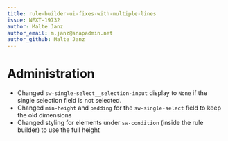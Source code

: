 ```yaml
---
title: rule-builder-ui-fixes-with-multiple-lines
issue: NEXT-19732
author: Malte Janz
author_email: m.janz@snapadmin.net
author_github: Malte Janz
---
```

# Administration
* Changed `sw-single-select__selection-input` display to `None` if the single selection field is not selected.
* Changed `min-height` and `padding` for the `sw-single-select` field to keep the old dimensions
* Changed styling for elements under `sw-condition` (inside the rule builder) to use the full height
